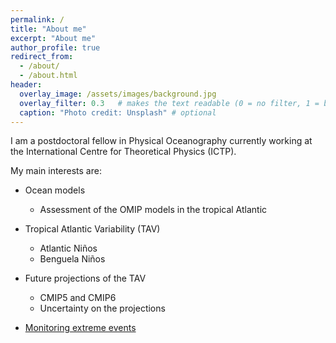 ```yaml
---
permalink: /
title: "About me"
excerpt: "About me"
author_profile: true
redirect_from: 
  - /about/
  - /about.html
header:
  overlay_image: /assets/images/background.jpg
  overlay_filter: 0.3   # makes the text readable (0 = no filter, 1 = black)
  caption: "Photo credit: Unsplash" # optional
---
```


I am a postdoctoral fellow in Physical Oceanography currently working at the International Centre for Theoretical Physics (ICTP). 

My main interests are:

* Ocean models
  * Assessment of the OMIP models in the tropical Atlantic
      
* Tropical Atlantic Variability (TAV)
  * Atlantic Niños
  * Benguela Niños
  
* Future projections of the TAV
  *  CMIP5 and CMIP6
  *  Uncertainty on the projections

* [Monitoring extreme events](https://aprig.github.io/ATL3_ABA_SSTa/automatic_time_series_SST.html)
